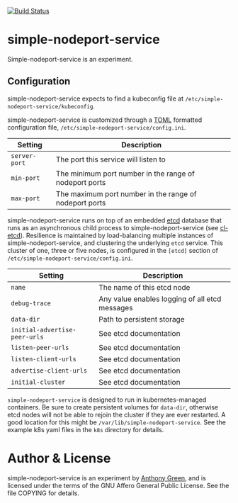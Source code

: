 [![Build Status](https://github.com/atgreen/simple-scaler/actions/workflows/build.yml/badge.svg)](https://github.com/atgreen/simple-nodeport-service/actions)

# simple-nodeport-service

Simple-nodeport-service is an experiment.

Configuration
-------------

simple-nodeport-service expects to find a kubeconfig file at `/etc/simple-nodeport-service/kubeconfig`.

simple-nodeport-service is customized through a [TOML](https://toml.io)
formatted configuration file, `/etc/simple-nodeport-service/config.ini`.

| Setting       | Description                                            |
|---------------|-------------------------------------------------------- |
| `server-port` | The port this service will listen to                   |
| `min-port`    | The minimum port number in the range of nodeport ports |
| `max-port`    | The maximum port number in the range of nodeport ports |

simple-nodeport-service runs on top of an embedded [etcd](https://etcd.io/)
database that runs as an asynchronous child process to simple-nodeport-service
(see [cl-etcd](https://github.com/atgreen/cl-etcd)).  Resilience is
maintained by load-balancing multiple instances of simple-nodeport-service, and
clustering the underlying `etcd` service.  This cluster of one, three
or five nodes, is configured in the `[etcd]` section of
`/etc/simple-nodeport-service/config.ini`.

| Setting                       | Description                                    |
|-------------------------------|------------------------------------------------ |
| `name`                        | The name of this etcd node                     |
| `debug-trace`                 | Any value enables logging of all etcd messages |
| `data-dir`                    | Path to persistent storage                     |
| `initial-advertise-peer-urls` | See etcd documentation                         |
| `listen-peer-urls`            | See etcd documentation                         |
| `listen-client-urls`          | See etcd documentation                         |
| `advertise-client-urls`       | See etcd documentation                         |
| `initial-cluster`             | See etcd documentation                         |

`simple-nodeport-service` is designed to run in kubernetes-managed containers.
Be sure to create persistent volumes for `data-dir`, otherwise etcd
nodes will not be able to rejoin the cluster if they are ever
restarted.  A good location for this might be
`/var/lib/simple-nodeport-service`.  See the example k8s yaml files in the `k8s`
directory for details.

Author & License
=================

simple-nodeport-service is an experiment by [Anthony
Green](https://linkedin.com/in/green), and is licensed under the terms
of the GNU Affero General Public License.  See the file COPYING for
details.
